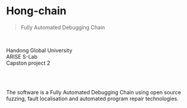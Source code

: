 # Hong-chain

> Fully Automated Debugging Chain

<br>

Handong Global University <br>
ARISE S-Lab <br>
Capston project 2 <br>

<br>
<br>

The software is a Fully Automated Debugging Chain using open source fuzzing, fault localisation and automated program repair technologies. 

